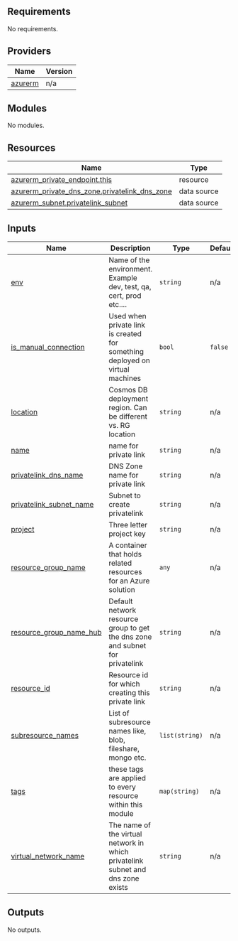 <!-- BEGIN_TF_DOCS -->
## Requirements

No requirements.

## Providers

| Name | Version |
|------|---------|
| <a name="provider_azurerm"></a> [azurerm](#provider\_azurerm) | n/a |

## Modules

No modules.

## Resources

| Name | Type |
|------|------|
| [azurerm_private_endpoint.this](https://registry.terraform.io/providers/hashicorp/azurerm/latest/docs/resources/private_endpoint) | resource |
| [azurerm_private_dns_zone.privatelink_dns_zone](https://registry.terraform.io/providers/hashicorp/azurerm/latest/docs/data-sources/private_dns_zone) | data source |
| [azurerm_subnet.privatelink_subnet](https://registry.terraform.io/providers/hashicorp/azurerm/latest/docs/data-sources/subnet) | data source |

## Inputs

| Name | Description | Type | Default | Required |
|------|-------------|------|---------|:--------:|
| <a name="input_env"></a> [env](#input\_env) | Name of the environment. Example dev, test, qa, cert, prod etc.... | `string` | n/a | yes |
| <a name="input_is_manual_connection"></a> [is\_manual\_connection](#input\_is\_manual\_connection) | Used when private link is created for something deployed on virtual machines | `bool` | `false` | no |
| <a name="input_location"></a> [location](#input\_location) | Cosmos DB deployment region. Can be different vs. RG location | `string` | n/a | yes |
| <a name="input_name"></a> [name](#input\_name) | name for private link | `string` | n/a | yes |
| <a name="input_privatelink_dns_name"></a> [privatelink\_dns\_name](#input\_privatelink\_dns\_name) | DNS Zone name for private link | `string` | n/a | yes |
| <a name="input_privatelink_subnet_name"></a> [privatelink\_subnet\_name](#input\_privatelink\_subnet\_name) | Subnet to create privatelink | `string` | n/a | yes |
| <a name="input_project"></a> [project](#input\_project) | Three letter project key | `string` | n/a | yes |
| <a name="input_resource_group_name"></a> [resource\_group\_name](#input\_resource\_group\_name) | A container that holds related resources for an Azure solution | `any` | n/a | yes |
| <a name="input_resource_group_name_hub"></a> [resource\_group\_name\_hub](#input\_resource\_group\_name\_hub) | Default network resource group to get the dns zone and subnet for privatelink | `string` | n/a | yes |
| <a name="input_resource_id"></a> [resource\_id](#input\_resource\_id) | Resource id for which creating this private link | `string` | n/a | yes |
| <a name="input_subresource_names"></a> [subresource\_names](#input\_subresource\_names) | List of subresource names like, blob, fileshare, mongo etc. | `list(string)` | n/a | yes |
| <a name="input_tags"></a> [tags](#input\_tags) | these tags are applied to every resource within this module | `map(string)` | n/a | yes |
| <a name="input_virtual_network_name"></a> [virtual\_network\_name](#input\_virtual\_network\_name) | The name of the virtual network in which privatelink subnet and dns zone exists | `string` | n/a | yes |

## Outputs

No outputs.
<!-- END_TF_DOCS -->